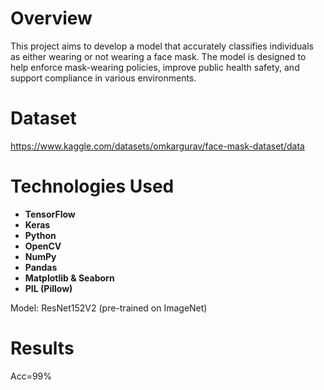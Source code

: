 # Overview
This project aims to develop a model that accurately classifies individuals as either wearing or not wearing a face mask. The model is designed to help enforce mask-wearing policies, improve public health safety, and support compliance in various environments.
# Dataset
https://www.kaggle.com/datasets/omkargurav/face-mask-dataset/data
# Technologies Used  
- <b>TensorFlow</b>  
- <b>Keras</b>  
- <b>Python</b>  
- <b>OpenCV</b>  
- <b>NumPy</b>  
- <b>Pandas</b>  
- <b>Matplotlib & Seaborn</b>  
- <b>PIL (Pillow)</b>

Model: ResNet152V2 (pre-trained on ImageNet)
# Results
Acc=99%
